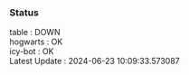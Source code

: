 ### Status


table : DOWN  
hogwarts : OK  
icy-bot : OK  
Latest Update : 2024-06-23 10:09:33.573087
